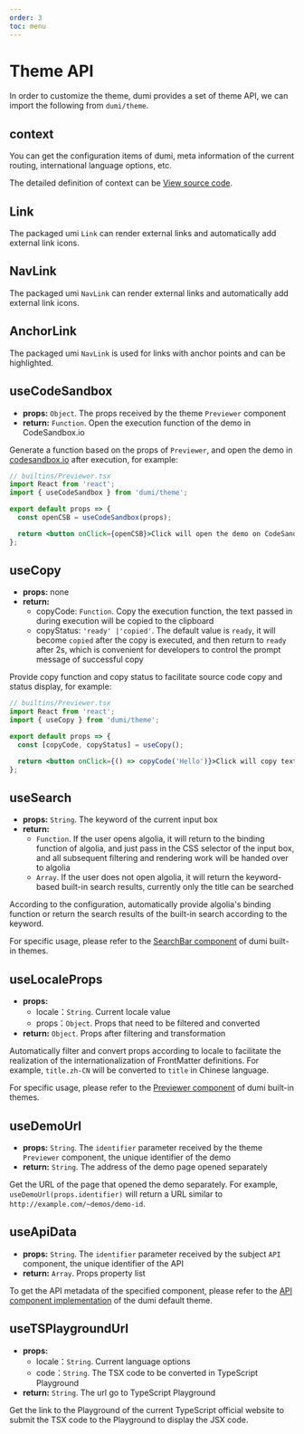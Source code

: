 ```yaml
---
order: 3
toc: menu
---
```


# Theme API

In order to customize the theme, dumi provides a set of theme API, we can import the following from `dumi/theme`.

## context

You can get the configuration items of dumi, meta information of the current routing, international language options, etc.

The detailed definition of context can be <a target="_blank" href="https://github.com/umijs/dumi/blob/master/packages/preset-dumi/src/theme/context.ts#L8">View source code</a>.

## Link

The packaged umi `Link` can render external links and automatically add external link icons.

## NavLink

The packaged umi `NavLink` can render external links and automatically add external link icons.

## AnchorLink

The packaged umi `NavLink` is used for links with anchor points and can be highlighted.

## useCodeSandbox

- **props:** `Object`. The props received by the theme `Previewer` component
- **return:** `Function`. Open the execution function of the demo in CodeSandbox.io

Generate a function based on the props of `Previewer`, and open the demo in [codesandbox.io](https://codesandbox.io) after execution, for example:

```jsx | pure
// builtins/Previewer.tsx
import React from 'react';
import { useCodeSandbox } from 'dumi/theme';

export default props => {
  const openCSB = useCodeSandbox(props);

  return <button onClick={openCSB}>Click will open the demo on CodeSandbox.io</button>;
};
```

## useCopy

- **props:** none
- **return:**
  - copyCode: `Function`. Copy the execution function, the text passed in during execution will be copied to the clipboard
  - copyStatus: `'ready' |'copied'`. The default value is `ready`, it will become `copied` after the copy is executed, and then return to `ready` after 2s, which is convenient for developers to control the prompt message of successful copy

Provide copy function and copy status to facilitate source code copy and status display, for example:

```jsx | pure
// builtins/Previewer.tsx
import React from 'react';
import { useCopy } from 'dumi/theme';

export default props => {
  const [copyCode, copyStatus] = useCopy();

  return <button onClick={() => copyCode('Hello')}>Click will copy text</button>;
};
```

## useSearch

- **props:** `String`. The keyword of the current input box
- **return:**
  - `Function`. If the user opens algolia, it will return to the binding function of algolia, and just pass in the CSS selector of the input box, and all subsequent filtering and rendering work will be handed over to algolia
  - `Array`. If the user does not open algolia, it will return the keyword-based built-in search results, currently only the title can be searched

According to the configuration, automatically provide algolia's binding function or return the search results of the built-in search according to the keyword.

For specific usage, please refer to the [SearchBar component](https://github.com/umijs/dumi/blob/master/packages/theme-default/src/components/SearchBar.tsx#L9) of dumi built-in themes.

## useLocaleProps

- **props:**
  - locale：`String`. Current locale value
  - props：`Object`. Props that need to be filtered and converted
- **return:** `Object`. Props after filtering and transformation

Automatically filter and convert props according to locale to facilitate the realization of the internationalization of FrontMatter definitions. For example, `title.zh-CN` will be converted to `title` in Chinese language.

For specific usage, please refer to the [Previewer component](https://github.com/umijs/dumi/blob/master/packages/theme-default/src/builtins/Previewer.tsx#L72) of dumi built-in themes.

## useDemoUrl

- **props:** `String`. The `identifier` parameter received by the theme `Previewer` component, the unique identifier of the demo
- **return:** `String`. The address of the demo page opened separately

Get the URL of the page that opened the demo separately. For example, `useDemoUrl(props.identifier)` will return a URL similar to `http://example.com/~demos/demo-id`.

## useApiData

- **props:** `String`. The `identifier` parameter received by the subject `API` component, the unique identifier of the API
- **return:** `Array`. Props property list

To get the API metadata of the specified component, please refer to the [API component implementation](https://github.com/umijs/dumi/blob/master/packages/theme-default/src/builtins/API.tsx) of the dumi default theme.

## useTSPlaygroundUrl

- **props:**
  - locale：`String`. Current language options
  - code：`String`. The TSX code to be converted in TypeScript Playground
- **return:** `String`. The url go to TypeScript Playground

Get the link to the Playground of the current TypeScript official website to submit the TSX code to the Playground to display the JSX code.
